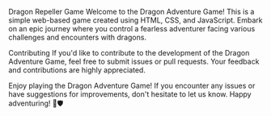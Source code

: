 Dragon Repeller Game
Welcome to the Dragon Adventure Game! This is a simple web-based game created using HTML, CSS, and JavaScript. Embark on an epic journey where you control a fearless adventurer facing various challenges and encounters with dragons.

Contributing
If you'd like to contribute to the development of the Dragon Adventure Game, feel free to submit issues or pull requests. Your feedback and contributions are highly appreciated.

Enjoy playing the Dragon Adventure Game! If you encounter any issues or have suggestions for improvements, don't hesitate to let us know. Happy adventuring! 🐉🛡️
